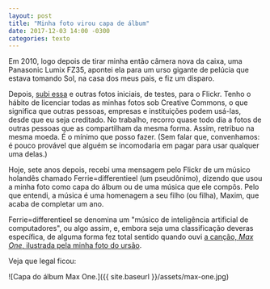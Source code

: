```yaml
---
layout: post
title: "Minha foto virou capa de álbum"
date: 2017-12-03 14:00 -0300
categories: texto
---
```

Em 2010, logo depois de tirar minha então câmera nova da caixa, uma Panasonic Lumix FZ35, apontei ela para um urso gigante de pelúcia que estava tomando Sol, na casa dos meus pais, e fiz um disparo.

Depois, [subi essa](https://www.flickr.com/photos/rghedin/5166324437/in/photolist-8SwLgg) e outras fotos iniciais, de testes, para o Flickr. Tenho o hábito de licenciar todas as minhas fotos sob Creative Commons, o que significa que outras pessoas, empresas e instituições podem usá-las, desde que eu seja creditado. No trabalho, recorro quase todo dia a fotos de outras pessoas que as compartilham da mesma forma. Assim, retribuo na mesma moeda. É o mínimo que posso fazer. (Sem falar que, convenhamos: é pouco provável que alguém se incomodaria em pagar para usar qualquer uma delas.)

Hoje, sete anos depois, recebi uma mensagem pelo Flickr de um músico holandês chamado Ferrie=differentieel (um pseudônimo), dizendo que usou a minha foto como capa do álbum ou de uma música que ele compôs. Pelo que entendi, a música é uma homenagem a seu filho (ou filha), Maxim, que acaba de completar um ano.

Ferrie=differentieel se denomina um "músico de inteligência artificial de computadores", ou algo assim, e, embora seja uma classificação deveras específica, de alguma forma fez total sentido quando ouvi [a canção, _Max One_, ilustrada pela minha foto do ursão](https://ferrie.audio/2017/12/max-one/).

Veja que legal ficou:

![Capa do álbum Max One.]({{ site.baseurl }}/assets/max-one.jpg)

